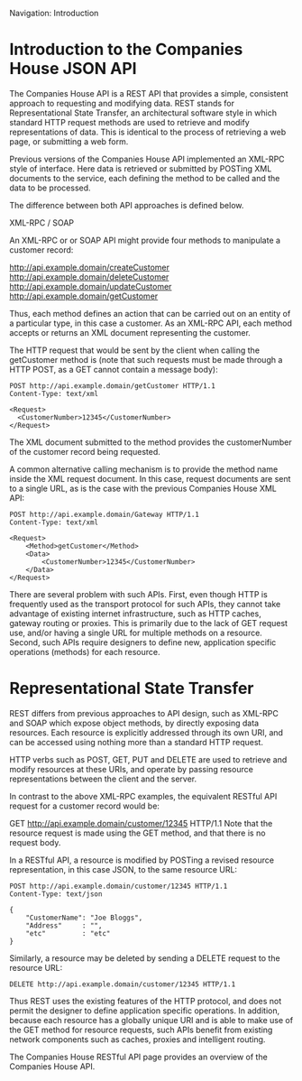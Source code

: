 Navigation: Introduction

# Introduction to the Companies House JSON API

The Companies House API is a REST API that provides a simple, consistent approach to requesting and modifying data. REST stands for Representational State Transfer, an architectural software style in which standard HTTP request methods are used to retrieve and modify representations of data. This is identical to the process of retrieving a web page, or submitting a web form.

Previous versions of the Companies House API implemented an XML-RPC style of interface. Here data is retrieved or submitted by POSTing XML documents to the service, each defining the method to be called and the data to be processed.

The difference between both API approaches is defined below.

XML-RPC / SOAP

An XML-RPC or or SOAP API might provide four methods to manipulate a customer record:

http://api.example.domain/createCustomer
http://api.example.domain/deleteCustomer
http://api.example.domain/updateCustomer
http://api.example.domain/getCustomer

Thus, each method defines an action that can be carried out on an entity of a particular type, in this case a customer. As an XML-RPC API, each method accepts or returns an XML document representing the customer.

The HTTP request that would be sent by the client when calling the getCustomer method is (note that such requests must be made through a HTTP POST, as a GET cannot contain a message body):

```
POST http://api.example.domain/getCustomer HTTP/1.1
Content-Type: text/xml

<Request>
  <CustomerNumber>12345</CustomerNumber>
</Request>
```

The XML document submitted to the method provides the customerNumber of the customer record being requested.

A common alternative calling mechanism is to provide the method name inside the XML request document. In this case, request documents are sent to a single URL, as is the case with the previous Companies House XML API:

```
POST http://api.example.domain/Gateway HTTP/1.1
Content-Type: text/xml

<Request>
    <Method>getCustomer</Method>
    <Data>
        <CustomerNumber>12345</CustomerNumber>
    </Data>
</Request>
```

There are several problem with such APIs. First, even though HTTP is frequently used as the transport protocol for such APIs, they cannot take advantage of existing internet infrastructure, such as HTTP caches, gateway routing or proxies. This is primarily due to the lack of GET request use, and/or having a single URL for multiple methods on a resource. Second, such APIs require designers to define new, application specific operations (methods) for each resource.

# Representational State Transfer

REST differs from previous approaches to API design, such as XML-RPC and SOAP which expose object methods, by directly exposing data resources. Each resource is explicitly addressed through its own URI, and can be accessed using nothing more than a standard HTTP request.

HTTP verbs such as POST, GET,  PUT and DELETE are used to retrieve and modify resources at these URIs, and operate by passing resource representations between the client and the server.

In contrast to the above XML-RPC examples, the equivalent RESTful API request for a customer record would be:

GET http://api.example.domain/customer/12345 HTTP/1.1
Note that the resource request is made using the GET method, and that there is no request body.

In a RESTful API, a resource is modified by POSTing a revised resource representation, in this case JSON, to the same resource URL:

```
POST http://api.example.domain/customer/12345 HTTP/1.1
Content-Type: text/json

{
    "CustomerName": "Joe Bloggs",
    "Address"     : "",
    "etc"         : "etc"
}
```

Similarly, a resource may be deleted by sending a DELETE request to the resource URL:

```
DELETE http://api.example.domain/customer/12345 HTTP/1.1
```

Thus REST uses the existing features of the HTTP protocol, and does not permit the designer to define application specific operations. In addition, because each resource has a globally unique URI and is able to make use of the GET method for resource requests, such APIs benefit from existing network components such as caches, proxies and intelligent routing.

The Companies House RESTful API page provides an overview of the Companies House API.

